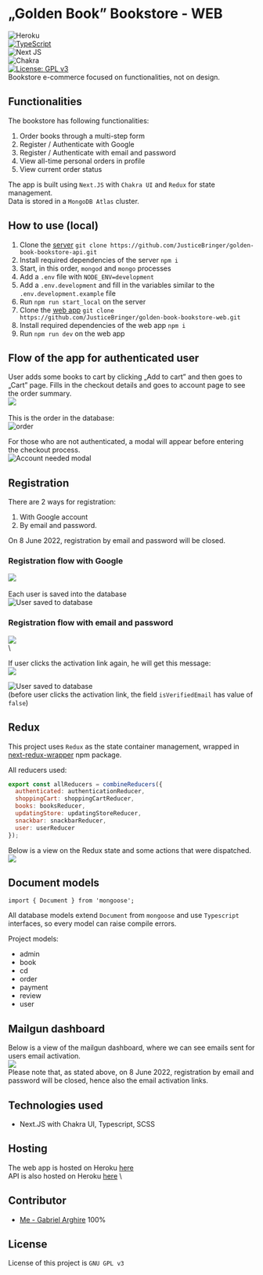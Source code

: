 # „Golden Book” Bookstore - WEB

![Heroku](https://github.com/DenisOH/pyheroku-badge/blob/master/img/deployed.svg)
\
[![TypeScript](https://badges.frapsoft.com/typescript/code/typescript.svg?v=101)](https://github.com/ellerbrock/typescript-badges/)
\
![Next JS](https://img.shields.io/badge/Next-black?style=for-the-badge&logo=next.js&logoColor=white)
\
![Chakra](https://img.shields.io/badge/chakra-%234ED1C5.svg?style=for-the-badge&logo=chakraui&logoColor=white)
\
[![License: GPL v3](https://img.shields.io/badge/License-GPLv3-blue.svg)](https://www.gnu.org/licenses/gpl-3.0)
\
Bookstore e-commerce focused on functionalities, not on design.

## Functionalities

The bookstore has following functionalities:

1. Order books through a multi-step form
2. Register / Authenticate with Google
3. Register / Authenticate with email and password
4. View all-time personal orders in profile
5. View current order status

The app is built using `Next.JS` with `Chakra UI` and `Redux` for state management.
\
Data is stored in a `MongoDB Atlas` cluster.

## How to use (local)

1. Clone the [server](https://github.com/JusticeBringer/licenta-api) `git clone https://github.com/JusticeBringer/golden-book-bookstore-api.git`
2. Install required dependencies of the server `npm i`
3. Start, in this order, `mongod` and `mongo` processes
4. Add a `.env` file with `NODE_ENV=development`
5. Add a `.env.development` and fill in the variables similar to the `.env.development.example` file
6. Run `npm run start_local` on the server
7. Clone the [web app](https://github.com/JusticeBringer/golden-book-bookstore-web) `git clone https://github.com/JusticeBringer/golden-book-bookstore-web.git`
8. Install required dependencies of the web app `npm i`
9. Run `npm run dev` on the web app

## Flow of the app for authenticated user

User adds some books to cart by clicking „Add to cart” and then goes to „Cart” page. Fills in the checkout details and goes to account page to see the order summary.
\
![](/screenshots/flow-app-auth-user.gif)
\
\
This is the order in the database:
\
![order](/screenshots/after-checkout4.png)

For those who are not authenticated, a modal will appear before entering the checkout process.
\
![Account needed modal](/screenshots/auth-before-checkout.png)

## Registration

There are 2 ways for registration:

1. With Google account
2. By email and password.

On 8 June 2022, registration by email and password will be closed.

### Registration flow with Google

![](/screenshots/registration-flow-with-Google.gif)
\
\
Each user is saved into the database
\
![User saved to database](/screenshots/register5.png)

### Registration flow with email and password

![](/screenshots/register-with-email-flow.gif)
\
\

If user clicks the activation link again, he will get this message:
\
![](/screenshots/register-email5.png)

![User saved to database](/screenshots/register-email4.png)
\
(before user clicks the activation link, the field `isVerifiedEmail` has value of `false`)

## Redux

This project uses `Redux` as the state container management, wrapped in [next-redux-wrapper](https://www.npmjs.com/package/next-redux-wrapper) npm package.

All reducers used:

```js
export const allReducers = combineReducers({
  authenticated: authenticationReducer,
  shoppingCart: shoppingCartReducer,
  books: booksReducer,
  updatingStore: updatingStoreReducer,
  snackbar: snackbarReducer,
  user: userReducer
});
```

Below is a view on the Redux state and some actions that were dispatched.
\
![](/screenshots/redux-view.png)

## Document models

```
import { Document } from 'mongoose';
```

All database models extend `Document` from `mongoose` and use `Typescript` interfaces, so every model can raise compile errors.

Project models:

- admin
- book
- cd
- order
- payment
- review
- user

## Mailgun dashboard

Below is a view of the mailgun dashboard, where we can see emails sent for users email activation.
\
![](/screenshots/mailgun-dashboard.png)
\
Please note that, as stated above, on 8 June 2022, registration by email and password will be closed, hence also the email activation links.

## Technologies used

- Next.JS with Chakra UI, Typescript, SCSS

## Hosting

The web app is hosted on Heroku [here](https://golden-book-bookstore-web.herokuapp.com/)
\
API is also hosted on Heroku [here](https://golden-book-bookstore-api.herokuapp.com/)
\

## Contributor

- [Me - Gabriel Arghire](https://github.com/JusticeBringer/) 100%

## License

License of this project is `GNU GPL v3`
